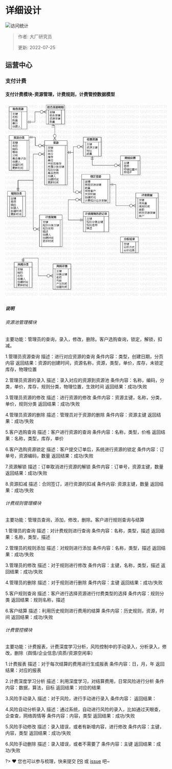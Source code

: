 # 详细设计

![访问统计](https://visitor-badge.glitch.me/badge?page_id=senlypan.cloudgaming.03-detailed-design&left_color=blue&right_color=red)

> 作者: 大厂研究员
>
> 更新: 2022-07-25


## 运营中心
### 支付计费

#### 支付计费模块-资源管理，计费规则，计费管控数据模型

![](../_media/image/03-outline-design/pay-charge-data-model-001.jpg)
##### 说明

###### 资源池管理模块

主要功能：管理员的查询，录入，修改，删除。客户选购查询，锁定，解锁，扣减。

1.管理员资源查询
描述：进行对应资源的查询
条件内容：类型，创建日期，分页内容
返回结果：资源的创建时间，资源名称，资源，类型，单价，库存，未锁定库存，物理位置

2.管理员资源的录入
描述：录入对应的资源到资源池
条件内容：名称，编码，分类，单价，库存，规则分类，物理位置，生效时间
返回结果：成功/失败

3.管理员资源的修改
描述：进行资源的修改
条件内容：资源主键，名称，分类，单价，规则分类
返回结果：成功/失败

4.管理员资源的删除
描述：管理员对于资源的删除
条件内容：资源主键
返回结果：成功/失败

5.客户选购查询
描述：客户进行资源的查询
条件内容：名称，类型，价格
返回结果：名称，类型，库存，单价

6.客户选购资源锁定
描述：客户提交订单后，系统进行资源的锁定
条件内容：订单号，资源编码，数量
返回结果：成功/失败

7.资源解锁
描述：订单取消进行资源的解锁
条件内容：订单号，资源主键，数量
返回结果：成功/失败

8.资源扣减
描述：合同签订，进行资源的扣减
条件内容: 资源主键，数量
返回结果：成功/失败
###### 计费规则管理模块

主要功能：管理员查询，添加，修改，删除。客户进行规则查询与结算

1.管理员的查询
描述：对计费规则进行查询
条件内容：名称，类型，描述
返回结果：名称，类型，描述

2.管理员的规则添加
描述：对规则进行添加
条件内容：名称，类型，描述
返回结果：成功/失败

3.管理员的修改
描述：对于规则进行修改
条件内容：主键，名称，类型，描述
返回结果：成功/失败

4.管理员的删除
描述：对于规则进行删除
条件内容：主键
返回结果：成功/失败

5.客户规则查询
描述：客户进行选择资源进行付费类型的选择
条件内容：规则分类
返回结果：规则名称，描述

6.客户结算
描述：利用历史规则进行费用的结算
条件内容：历史规则，资源，时间
返回结果：成功/失败
###### 计费管控模块

主要功能：计费报表，计费深度学习分析，风险控制中的手动录入，分析录入，修改，删除（舆情/企业信息/资质/资源空闲率）

1.计费报表
描述：对于每次结算的费用进行生成报表
条件内容：日，月，年
返回结果：对应的报表

2.计费深度学习分析
描述：利用深度学习，对结算费用，日常风险进行分析
条件内容：数据，算法，目标
返回结果：对应的结果

3.风险手动录入
描述：对于风险，进行手动进行录入
条件内容：
返回结果：

4.风险自动分析录入
描述：通过系统，自动进行风险的录入，比如通过天眼查，企查查，网络舆情等
条件内容：内容，类型
返回结果：成功/失败

5.风险手动修改
描述：录入错误，或者有新增内容，进行修改
条件内容：主键，内容，类型
返回结果：成功/失败

6.风险手动删除
描述：录入错误，或者不需要了
条件内容：主键
返回结果：成功/失败


 
?> ❤️ 您也可以参与梳理，快来提交 [PR](https://github.com/senlypan/cloudgaming-docs/pulls) 或 [issue](https://github.com/senlypan/cloudgaming-docs/issues) 吧~




